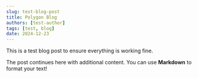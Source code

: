 ```yaml
---
slug: test-blog-post
title: Polygon Blog
authors: [test-author]
tags: [test, blog]
date: 2024-12-23
---
```


This is a test blog post to ensure everything is working fine.

<!-- truncate -->

The post continues here with additional content. You can use **Markdown** to format your text!
